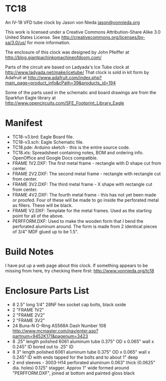# TC18

An IV-18 VFD tube clock by Jason von Nieda <jason@vonnieda.org>

This work is licensed under a Creative Commons Attribution-Share Alike 3.0 
United States License.
See http://creativecommons.org/licenses/by-sa/3.0/us/ for more information.

The enclosure of this clock was designed by John Pfeiffer at 
http://blog.giantpachinkomachineofdoom.com/

Parts of the circuit are based on Ladyada's Ice Tube clock at 
http://www.ladyada.net/make/icetube/
That clock is sold in kit form by Adafruit at 
http://www.adafruit.com/index.php?main_page=product_info&cPath=39&products_id=194

Some of the parts used in the schematic and board drawings are from 
the Sparkfun Eagle library at 
http://www.opencircuits.com/SFE_Footprint_Library_Eagle

# Manifest
* TC18-v3.brd: Eagle Board file.
* TC18-v3.sch: Eagle Schematic file.
* TC18.pde: Arduino sketch - this is the entire source code.
* TC18.xls: Spreadsheet containing notes, BOM and ordering info. OpenOffice and Google Docs compatible.
* FRAME 1V2.DXF: The first metal frame - rectangle with D shape cut from center.
* FRAME 2V2.DXF: The second metal frame - rectangle with rectangle cut from center.
* FRAME 3V2.DXF: The third metal frame - X shape with rectangle cut from center.
* FRAME 4V2.DXF: The fourth metal frame - this has not yet been made or proofed. Four of these will be made to go inside the perforated metal as fillers. These will be black.
* FRAME V2.DXF: Template for the metal frames. Used as the starting point for all of the above.
* PERFFORM.DXF: Used to make the wooden form that I bend the perforated aluminum around. The form is made from 2 identical pieces of 3/4" MDF glued up to be 1.5".
	
# Build Notes
I have put up a web page about this clock. If something appears to be missing from here, try checking there first:
http://www.vonnieda.org/tc18
    
# Enclosure Parts List
* 8 2.5" long 1/4" 28NF hex socket cap bolts, black oxide
* 2 "FRAME 1V2"
* 2 "FRAME 2V2"
* 2 "FRAME 3V2"
* 24 Buna-N O-Ring AS568A Dash Number 108 http://www.mcmaster.com/nav/enter.asp?partnum=9452K171&pagenum=3423
* 8 .25" length polished 6061 aluminum tube 0.375" OD x 0.065" wall x 0.245" ID bored out to .25" ID
* 8 3" length polished 6061 aluminum tube 0.375" OD x 0.065" wall x 0.245" ID with ends tapped for the bolts and to about 1" deep
* 2 end sleeves - 3003-H14 perforated aluminum 0.063" thick (0.0625" dia. holes) 0.125" stagger. Approx 1" wide formed around "PERFFORM.DXF", joined at bottom and painted gloss black
